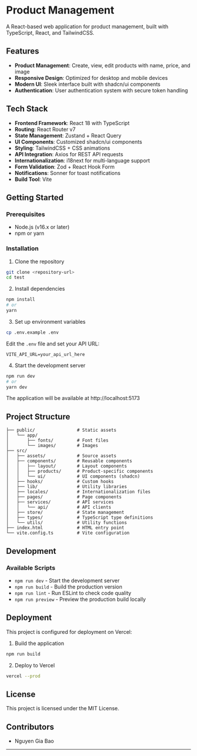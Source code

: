 # Product Management

A React-based web application for product management, built with TypeScript, React, and TailwindCSS.

## Features

- **Product Management**: Create, view, edit products with name, price, and image
- **Responsive Design**: Optimized for desktop and mobile devices
- **Modern UI**: Sleek interface built with shadcn/ui components
- **Authentication**: User authentication system with secure token handling

## Tech Stack

- **Frontend Framework**: React 18 with TypeScript
- **Routing**: React Router v7
- **State Management**: Zustand + React Query
- **UI Components**: Customized shadcn/ui components
- **Styling**: TailwindCSS + CSS animations
- **API Integration**: Axios for REST API requests
- **Internationalization**: i18next for multi-language support
- **Form Validation**: Zod + React Hook Form
- **Notifications**: Sonner for toast notifications
- **Build Tool**: Vite

## Getting Started

### Prerequisites

- Node.js (v16.x or later)
- npm or yarn

### Installation

1. Clone the repository

```bash
git clone <repository-url>
cd test
```

2. Install dependencies

```bash
npm install
# or
yarn
```

3. Set up environment variables

```bash
cp .env.example .env
```

Edit the `.env` file and set your API URL:

```
VITE_API_URL=your_api_url_here
```

4. Start the development server

```bash
npm run dev
# or
yarn dev
```

The application will be available at http://localhost:5173

## Project Structure

```
├── public/                # Static assets
│   └── app/
│       ├── fonts/         # Font files
│       └── images/        # Images
├── src/
│   ├── assets/            # Source assets
│   ├── components/        # Reusable components
│   │   ├── layout/        # Layout components
│   │   ├── products/      # Product-specific components
│   │   └── ui/            # UI components (shadcn)
│   ├── hooks/             # Custom hooks
│   ├── lib/               # Utility libraries
│   ├── locales/           # Internationalization files
│   ├── pages/             # Page components
│   ├── services/          # API services
│   │   └── api/           # API clients
│   ├── store/             # State management
│   ├── types/             # TypeScript type definitions
│   └── utils/             # Utility functions
├── index.html             # HTML entry point
└── vite.config.ts         # Vite configuration
```

## Development

### Available Scripts

- `npm run dev` - Start the development server
- `npm run build` - Build the production version
- `npm run lint` - Run ESLint to check code quality
- `npm run preview` - Preview the production build locally

## Deployment

This project is configured for deployment on Vercel:

1. Build the application

```bash
npm run build
```

2. Deploy to Vercel

```bash
vercel --prod
```

## License

This project is licensed under the MIT License.

## Contributors

- Nguyen Gia Bao

---
